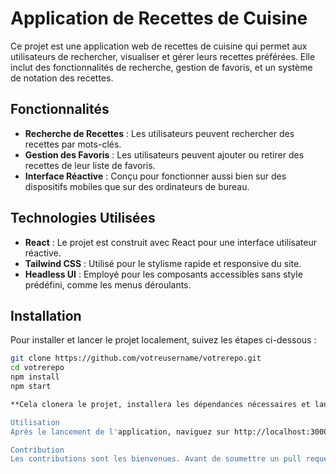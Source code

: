 # Application de Recettes de Cuisine

Ce projet est une application web de recettes de cuisine qui permet aux utilisateurs de rechercher, visualiser et gérer leurs recettes préférées. Elle inclut des fonctionnalités de recherche, gestion de favoris, et un système de notation des recettes.

## Fonctionnalités

- **Recherche de Recettes** : Les utilisateurs peuvent rechercher des recettes par mots-clés.
- **Gestion des Favoris** : Les utilisateurs peuvent ajouter ou retirer des recettes de leur liste de favoris.
- **Interface Réactive** : Conçu pour fonctionner aussi bien sur des dispositifs mobiles que sur des ordinateurs de bureau.

## Technologies Utilisées

- **React** : Le projet est construit avec React pour une interface utilisateur réactive.
- **Tailwind CSS** : Utilisé pour le stylisme rapide et responsive du site.
- **Headless UI** : Employé pour les composants accessibles sans style prédéfini, comme les menus déroulants.

## Installation

Pour installer et lancer le projet localement, suivez les étapes ci-dessous :

```bash
git clone https://github.com/votreusername/votrerepo.git
cd votrerepo
npm install
npm start

**Cela clonera le projet, installera les dépendances nécessaires et lancera l'application sur localhost:3000.

Utilisation
Après le lancement de l'application, naviguez sur http://localhost:3000 pour commencer à utiliser l'application web de recettes.

Contribution
Les contributions sont les bienvenues. Avant de soumettre un pull request, veuillez vous assurer que les tests suivants passent sans erreurs.
